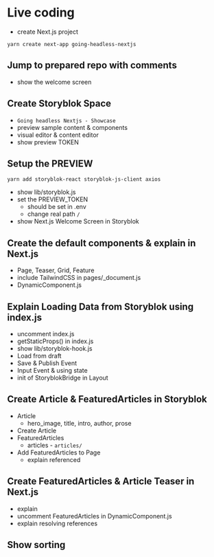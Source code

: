 # Live coding 
- create Next.js project

`yarn create next-app going-headless-nextjs`

## Jump to prepared repo with comments

- show the welcome screen

## Create Storyblok Space
- `Going headless Nextjs - Showcase`
- preview sample content & components
- visual editor & content editor
- show preview TOKEN

## Setup the PREVIEW

`yarn add storyblok-react storyblok-js-client axios`

- show lib/storyblok.js
- set the PREVIEW_TOKEN
  - should be set in .env
  - change real path `/`
- show Next.js Welcome Screen in Storyblok

## Create the default components & explain in Next.js
- Page, Teaser, Grid, Feature
- include TailwindCSS in pages/_document.js
- DynamicComponent.js

## Explain Loading Data from Storyblok using index.js
- uncomment index.js
- getStaticProps() in index.js
- show lib/storyblok-hook.js
- Load from draft
- Save & Publish Event
- Input Event & using state
- init of StoryblokBridge in Layout

## Create Article & FeaturedArticles in Storyblok
- Article
  - hero_image, title, intro, author, prose
- Create Article
- FeaturedArticles
  - articles - `articles/`
- Add FeaturedArticles to Page
  - explain referenced

## Create FeaturedArticles & Article Teaser in Next.js
- explain 
- uncomment FeaturedArticles in DynamicComponent.js
- explain resolving references

## Show sorting
